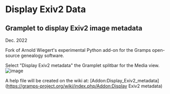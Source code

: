 # Display Exiv2 Data
## Gramplet to display Exiv2 image metadata
    
Dec. 2022 

Fork of Arnold Wiegert's experimental Python add-on for the Gramps open-source genealogy software.

Select "Display Exiv2 metadata" the Gramplet splitbar for the Media view.
![image](https://user-images.githubusercontent.com/69127217/206584884-a7ccbc36-8260-4690-b51c-7cd23e6799f4.png)

A help file will be created on the wiki at: [Addon:Display_Exiv2_metadata](https://gramps-project.org/wiki/index.php/Addon:Display Exiv2 metadata)
